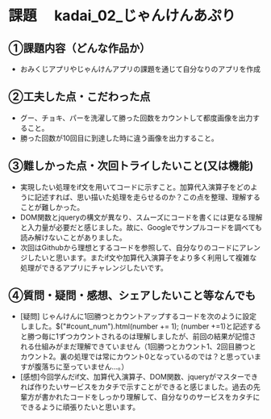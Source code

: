 # 課題　 kadai_02_じゃんけんあぷり

## ①課題内容（どんな作品か）
- おみくじアプリやじゃんけんアプリの課題を通じて自分なりのアプリを作成

## ②工夫した点・こだわった点
- グー、チョキ、パーを洗濯して勝った回数をカウントして都度画像を出力すること。
- 勝った回数が10回目に到達した時に違う画像を出力すること。

## ③難しかった点・次回トライしたいこと(又は機能)
- 実現したい処理をif文を用いてコードに示すこと。加算代入演算子をどのように記述すれば、思い描いた処理を走らせるのか？この点を整理、理解することが難しかった。
- DOM関数とjqueryの構文が異なり、スムーズにコードを書くには更なる理解と入力量が必要だと感じました。故に、Googleでサンプルコードを調べても読み解けないことがありました。
- 次回はGithubから理想とするコードを参照して、自分なりのコードにアレンジしたいと思います。またif文や加算代入演算子をより多く利用して複雑な処理ができるアプリにチャレンジしたいです。
## ④質問・疑問・感想、シェアしたいこと等なんでも
- [疑問]
 じゃんけんに1回勝つとカウントアップするコードを次のように設定しました。$("#count_num").html(number += 1);  (number +=1)と記述すると勝つ毎に1ずつカウントされるのは理解しましたが、前回の結果が記憶される仕組みがまだ理解できていません（1回勝つとカウント1、2回目勝つとカウント2。裏の処理では常にカウント0となっているのでは？と思っていますが腹落ちに至っていません…。）
- [感想]今回学んだif文、加算代入演算子、DOM関数、jqueryがマスターできれば作りたいサービスをカタチで示すことができると感じました。過去の先輩方が書かれたコードをしっかり理解して、自分なりのサービスをカタチにできるように頑張りたいと思います。
